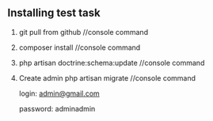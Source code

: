 
 Installing test  task
----------------------------------

 1) git pull from github //console command

 2) composer install //console command

 3) php artisan doctrine:schema:update  //console command

 4) Create admin
    php artisan migrate //console command

    login: admin@gmail.com
    
    password: adminadmin
